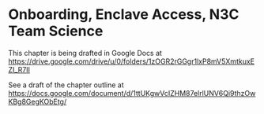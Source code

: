 Onboarding, Enclave Access, N3C Team Science
==========================

This chapter is being drafted in Google Docs at
https://drive.google.com/drive/u/0/folders/1zOGR2rGGgr1lxP8mV5XmtkuxEZI_R7II

See a draft of the chapter outline at
https://docs.google.com/document/d/1ttUKgwVcIZHM87elrlUNV6Qi9thzOwKBg8GegKObEtg/
